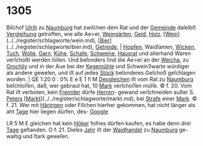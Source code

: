 # 1305

Biſchof [Ulrih](../../register/worte/ulrih.md) zu [Naumburg](../../register/orte/naumburg.md) hat zwiſchen dem Rat
und der [Gemeinde](../../register/worte/gemeinde.md) daſelbſt [Vergleihung](../../register/worte/vergleihung.md) getroffen, wie
alle Ae>er, [Weingärten](../../register/worte/weingärten.md), [Geld](../../register/worte/geld.md), [Holz](../../register/worte/holz.md), [[Wein](../../register/worte/wein.md)](../../register/schlagworte/wein.md), [[Bier](../../register/worte/bier.md)](../../register/schlagworte/bier.md), [Getreide](../../register/worte/getreide.md), |
[Hopfen](../../register/worte/hopfen.md), Waidſamen, [Wicken](../../register/worte/wicken.md), [Tuch](../../register/worte/tuch.md), [Wolle](../../register/worte/wolle.md), [Garn](../../register/worte/garn.md), [Kühe](../../register/worte/kühe.md),
[Schafe](../../register/worte/schafe.md), [Schweine](../../register/worte/schweine.md), [Hausrat](../../register/worte/hausrat.md) und allerhand Waren verſchoßt
werden ſollen. Und beſonders ſind die Ae>er an der
[Weicha](../../register/worte/weicha.md), zu [Grochliy](../../register/orte/grochliy.md) und in der Aue bei der [Kegemühle](../../register/worte/kegemühle.md)
und Schwein3warte würdiger als andere geweſen, und iſt
auf jedes [Stück](../../register/worte/stück.md) beſonderes Geſchoß geſchlagen worden. |
QE 1:20 0 : 0% E e E 1 fi M
[Desgleichen](../../register/worte/desgleichen.md) iſt vom Rat zu [Naumburg](../../register/orte/naumburg.md) beſchloſſen,
daß, wer gebraut hat, 10 [Mark](../../register/worte/mark.md) verſchoſſen müſſe. © f. 20.
Vom Rat iſt verboten, kein [Fremder](../../register/worte/fremder.md) dürfe [Herren](../../register/worte/herren.md)-
gewand verſchneiden außer S. [Peters](../../register/worte/peters.md) [[Markt](../../register/worte/markt.md)](../../register/schlagworte/markt.md), bei [Strafe](../../register/orte/strafe.md)
einer [Mark](../../register/worte/mark.md). © f. 21.
Wer mit [Häringen](../../register/worte/häringen.md) oder Fiſchen hierher gekommen,
hat nicht länger als aht [Tage](../../register/worte/tage.md) hier liegen dürfen, des-
[Google](../../register/worte/google.md)


LR 5 M E
gleichen hat kein [Höker](../../register/worte/höker.md) folhes dürfen kaufen, es habe
denn drei [Tage](../../register/worte/tage.md) geſtanden. O f. 21.
Dieſes [Jahr](../../register/worte/jahr.md) iſt der [Waidhandel](../../register/worte/waidhandel.md) zu [Naumburg](../../register/orte/naumburg.md) ge-
waltig und ſtark geweſen.
